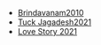 ﻿
<html>
<head>
<tittle></tittle>
<link rel="stylesheet" type="text/css" href="styles.css" media="screen">
</head>
<body>
<ul id="playlist">
<li id="current-song"><a href="Music1.mp3">Brindavanam2010</a></li>
<li id="current-song"><a href="Music3.mp3">Tuck Jagadesh2021</a></li>
<li id="current-song"><a href="Music2.mp3">Love Story 2021</a></li>
</ul>
</body>
</html>